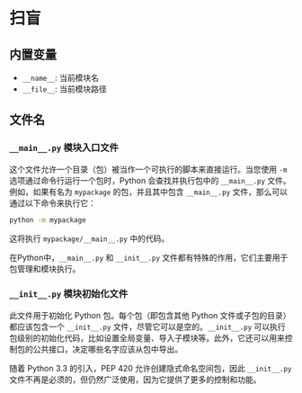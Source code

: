 # 扫盲

## 内置变量
- `__name__`: 当前模块名
- `__file__`: 当前模块路径


## 文件名
### `__main__.py` 模块入口文件

这个文件允许一个目录（包）被当作一个可执行的脚本来直接运行。当您使用 `-m` 选项通过命令行运行一个包时，Python 会查找并执行包中的 `__main__.py` 文件。例如，如果有名为 `mypackage` 的包，并且其中包含 `__main__.py` 文件，那么可以通过以下命令来执行它：

```bash
python -m mypackage
```

这将执行 `mypackage/__main__.py` 中的代码。

在Python中，`__main__.py` 和 `__init__.py` 文件都有特殊的作用，它们主要用于包管理和模块执行。

### `__init__.py` 模块初始化文件

此文件用于初始化 Python 包。每个包（即包含其他 Python 文件或子包的目录）都应该包含一个 `__init__.py` 文件，尽管它可以是空的。`__init__.py` 可以执行包级别的初始化代码，比如设置全局变量、导入子模块等。此外，它还可以用来控制包的公共接口，决定哪些名字应该从包中导出。

随着 Python 3.3 的引入，PEP 420 允许创建隐式命名空间包，因此 `__init__.py` 文件不再是必须的，但仍然广泛使用，因为它提供了更多的控制和功能。

